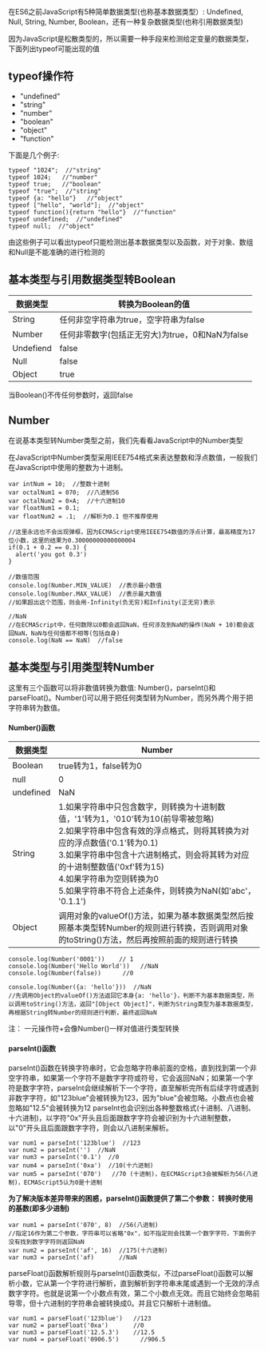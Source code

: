 在ES6之前JavaScript有5种简单数据类型(也称基本数据类型）: Undefined, Null, String, Number, Boolean，还有一种复杂数据类型(也称引用数据类型)  

因为JavaScript是松散类型的，所以需要一种手段来检测给定变量的数据类型，下面列出typeof可能出现的值

## typeof操作符  
- "undefined"
- "string"
- "number"
- "boolean"
- "object"
- "function"  

下面是几个例子: 
```
typeof "1024";  //"string"
typeof 1024;   //"number"
typeof true;   //"boolean"
typeof "true";  //"string"
typeof {a: "hello"}   //"object"
typeof ["hello", "world"];  //"object"
typeof function(){return "hello"}  //"function"
typeof undefined;  //"undefined"
typeof null;  //"object"
```
由这些例子可以看出typeof只能检测出基本数据类型以及函数，对于对象、数组和Null是不能准确的进行检测的

## 基本类型与引用数据类型转Boolean
| 数据类型 | 转换为Boolean的值 |
| --- | --- |
| String | 任何非空字符串为true，空字符串为false |
| Number | 任何非零数字(包括正无穷大)为true，0和NaN为false |
| Undefiend | false |
| Null | false |
| Object | true |

当Boolean()不传任何参数时，返回false  

## Number

在说基本类型转Number类型之前，我们先看看JavaScript中的Number类型  

在JavaScript中Number类型采用IEEE754格式来表达整数和浮点数值，一般我们在JavaScript中使用的整数为十进制。
```
var intNum = 10;  //整数十进制
var octalNum1 = 070;  //八进制56
var octalNum2 = 0×A;  //十六进制10
var floatNum1 = 0.1;
var floatNum2 = .1;  //解析为0.1 但不推荐使用

//这里永远也不会出现弹框，因为ECMAScript使用IEEE754数值的浮点计算，最高精度为17位小数，这里的结果为0.30000000000000004
if(0.1 + 0.2 == 0.3) {
  alert('you got 0.3')
}

//数值范围
console.log(Number.MIN_VALUE)  //表示最小数值
console.log(Number.MAX_VALUE)  //表示最大数值
//如果超出这个范围，则会用-Infinity(负无穷)和Infinity(正无穷)表示

//NaN
//在ECMAScript中，任何数除以0都会返回NaN，任何涉及到NaN的操作(NaN + 10)都会返回NaN，NaN与任何值都不相等(包括自身)
console.log(NaN == NaN)  //false

```  

## 基本类型与引用类型转Number
这里有三个函数可以将非数值转换为数值: Number()，parseInt()和parseFloat()。Number()可以用于把任何类型转为Number，而另外两个用于把字符串转为数值。

#### Number()函数
| 数据类型 | Number |
| --- | --- |
| Boolean | true转为1，false转为0 |
| null | 0 |
| undefined| NaN |
| String | 1.如果字符串中只包含数字，则转换为十进制数值，'1'转为1，'010'转为10(前导零被忽略)<br>2.如果字符串中包含有效的浮点格式，则将其转换为对应的浮点数值('0.1'转为0.1)<br> 3.如果字符串中包含十六进制格式，则会将其转为对应的十进制整数值('0xf'转为15)<br> 4.如果字符串为空则转换为0<br> 5.如果字符串不符合上述条件，则转换为NaN(如'abc'， '0.1.1') |
| Object | 调用对象的valueOf()方法，如果为基本数据类型然后按照基本类型转Number的规则进行转换，否则调用对象的toString()方法，然后再按照前面的规则进行转换 |

```
console.log(Number('0001'))    // 1
console.log(Number('Hello World'))   //NaN
console.log(Number(false))      //0

console.log(Number({a: 'hello'}))  //NaN
//先调用Object的valueOf()方法返回它本身{a: 'hello'}，判断不为基本数据类型，所以调用toString()方法，返回"[Object Object]"，判断为String类型为基本数据类型，再根据String转Number的规则进行判断，最终返回NaN
```
注： 一元操作符+会像Number()一样对值进行类型转换

#### parseInt()函数
parseInt()函数在转换字符串时，它会忽略字符串前面的空格，直到找到第一个非空字符串，如果第一个字符不是数字字符或符号，它会返回NaN；如果第一个字符是数字字符，parseInt会继续解析下一个字符，直至解析完所有后续字符或遇到非数字字符，如"123blue"会被转换为123，因为"blue"会被忽略。小数点也会被忽略如"12.5"会被转换为12
parseInt也会识别出各种整数格式(十进制、八进制、十六进制)，以字符"0x"开头且后面跟数字字符会被识别为十六进制整数，以"0"开头且后面跟数字字符，则会以八进制来解析。

```
var num1 = parseInt('123blue')  //123
var num2 = parseInt('')  //NaN
var num3 = parseInt('0.1')  //0
var num4 = parseInt('0xa')  //10(十六进制)
var num5 = parseInt('070')   //70 (十进制)，在ECMAScript3会被解析为56(八进制)，ECMAScript5认为0是十进制
```
**为了解决版本差异带来的困惑，parseInt()函数提供了第二个参数： 转换时使用的基数(即多少进制)**

```
var num1 = parseInt('070', 8)  //56(八进制)
//指定16作为第二个参数，字符串可以省略"0x"，如不指定则会找第一个数字字符，下面例子没有找到数字字符则返回NaN
var num2 = parseInt('af', 16)  //175(十六进制)
var num3 = parseInt('af)       //NaN
```
parseFloat()函数解析规则与parseInt()函数类似，不过parseFloat()函数可以解析小数，它从第一个字符进行解析，直到解析到字符串末尾或遇到一个无效的浮点数字字符。也就是说第一个小数点有效，第二个小数点无效。而且它始终会忽略前导零，但十六进制的字符串会被转换成0。并且它只解析十进制值。
```
var num1 = parseFloat('123blue')   //123
var num2 = parseFloat('0xa')       //0
var num3 = parseFloat('12.5.3')    //12.5
var num4 = parseFloat('0906.5')      //906.5
```






